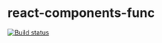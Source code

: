 # react-components-func

[![Build status](https://ci.appveyor.com/api/projects/status/v0nk25ahjudd7u29?svg=true)](https://ci.appveyor.com/project/Strassee/react-components-func)